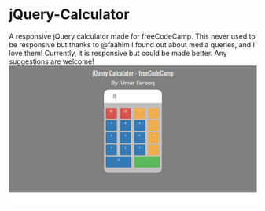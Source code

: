 # jQuery-Calculator
A responsive jQuery calculator made for freeCodeCamp.
This never used to be responsive but thanks to @faahim I found out about media queries, and I love them! Currently, it is responsive but could be made better. Any suggestions are welcome!
![Image alt text](https://github.com/The-IT-Geek/jQuery-Calculator/blob/master/Slide1.PNG?raw=true "Main Screen")

